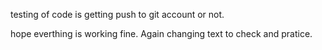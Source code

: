 testing of code is getting push to git account or not.

hope everthing is working fine.
Again changing text to check and pratice.
